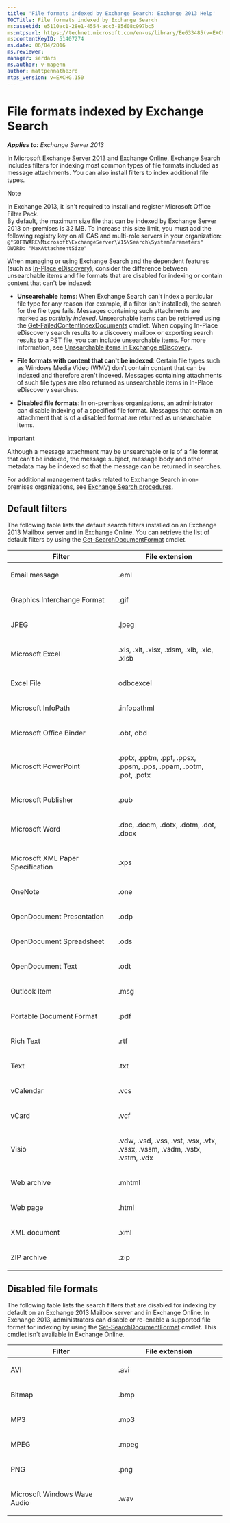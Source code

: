 ```yaml
---
title: 'File formats indexed by Exchange Search: Exchange 2013 Help'
TOCTitle: File formats indexed by Exchange Search
ms:assetid: e5110ac1-28e1-4554-acc3-85d08c997bc5
ms:mtpsurl: https://technet.microsoft.com/en-us/library/Ee633485(v=EXCHG.150)
ms:contentKeyID: 51407274
ms.date: 06/04/2016
ms.reviewer: 
manager: serdars
ms.author: v-mapenn
author: mattpennathe3rd
mtps_version: v=EXCHG.150
---
```


# File formats indexed by Exchange Search

_**Applies to:** Exchange Server 2013_

In Microsoft Exchange Server 2013 and Exchange Online, Exchange Search includes filters for indexing most common types of file formats included as message attachments. You can also install filters to index additional file types.

> [!NOTE]
> In Exchange 2013, it isn't required to install and register Microsoft Office Filter Pack.<BR>By default, the maximum size file that can be indexed by Exchange Server 2013 on-premises is 32 MB. To increase this size limit, you must add the following registry key on all CAS and multi-role servers in your organization:<BR><CODE>@"SOFTWARE\Microsoft\ExchangeServer\V15\Search\SystemParameters" DWORD: "MaxAttachmentSize"</CODE>

When managing or using Exchange Search and the dependent features (such as [In-Place eDiscovery](https://docs.microsoft.com/en-us/exchange/security-and-compliance/in-place-ediscovery/in-place-ediscovery)), consider the difference between unsearchable items and file formats that are disabled for indexing or contain content that can't be indexed:

- **Unsearchable items**: When Exchange Search can't index a particular file type for any reason (for example, if a filter isn't installed), the search for the file type fails. Messages containing such attachments are marked as *partially indexed*. Unsearchable items can be retrieved using the [Get-FailedContentIndexDocuments](https://technet.microsoft.com/en-us/library/dd351154\(v=exchg.150\)) cmdlet. When copying In-Place eDiscovery search results to a discovery mailbox or exporting search results to a PST file, you can include unsearchable items. For more information, see [Unsearchable items in Exchange eDiscovery](unsearchable-items-in-exchange-ediscovery-exchange-2013-help.md).

- **File formats with content that can't be indexed**: Certain file types such as Windows Media Video (WMV) don't contain content that can be indexed and therefore aren't indexed. Messages containing attachments of such file types are also returned as unsearchable items in In-Place eDiscovery searches.

- **Disabled file formats**: In on-premises organizations, an administrator can disable indexing of a specified file format. Messages that contain an attachment that is of a disabled format are returned as unsearchable items.

> [!IMPORTANT]
> Although a message attachment may be unsearchable or is of a file format that can't be indexed, the message subject, message body and other metadata may be indexed so that the message can be returned in searches.

For additional management tasks related to Exchange Search in on-premises organizations, see [Exchange Search procedures](exchange-search-procedures-exchange-2013-help.md).

## Default filters

The following table lists the default search filters installed on an Exchange 2013 Mailbox server and in Exchange Online. You can retrieve the list of default filters by using the [Get-SearchDocumentFormat](https://technet.microsoft.com/en-us/library/jj873755\(v=exchg.150\)) cmdlet.

<table>
<colgroup>
<col style="width: 50%" />
<col style="width: 50%" />
</colgroup>
<thead>
<tr class="header">
<th>Filter</th>
<th>File extension</th>
</tr>
</thead>
<tbody>
<tr class="odd">
<td><p>Email message</p></td>
<td><p>.eml</p></td>
</tr>
<tr class="even">
<td><p>Graphics Interchange Format</p></td>
<td><p>.gif</p></td>
</tr>
<tr class="odd">
<td><p>JPEG</p></td>
<td><p>.jpeg</p></td>
</tr>
<tr class="even">
<td><p>Microsoft Excel</p></td>
<td><p>.xls, .xlt, .xlsx, .xlsm, .xlb, .xlc, .xlsb</p></td>
</tr>
<tr class="odd">
<td><p>Excel File</p></td>
<td><p>odbcexcel</p></td>
</tr>
<tr class="even">
<td><p>Microsoft InfoPath</p></td>
<td><p>.infopathml</p></td>
</tr>
<tr class="odd">
<td><p>Microsoft Office Binder</p></td>
<td><p>.obt, obd</p></td>
</tr>
<tr class="even">
<td><p>Microsoft PowerPoint</p></td>
<td><p>.pptx, .pptm, .ppt, .ppsx, .ppsm, .pps, .ppam, .potm, .pot, .potx</p></td>
</tr>
<tr class="odd">
<td><p>Microsoft Publisher</p></td>
<td><p>.pub</p></td>
</tr>
<tr class="even">
<td><p>Microsoft Word</p></td>
<td><p>.doc, .docm, .dotx, .dotm, .dot, .docx</p></td>
</tr>
<tr class="odd">
<td><p>Microsoft XML Paper Specification</p></td>
<td><p>.xps</p></td>
</tr>
<tr class="even">
<td><p>OneNote</p></td>
<td><p>.one</p></td>
</tr>
<tr class="odd">
<td><p>OpenDocument Presentation</p></td>
<td><p>.odp</p></td>
</tr>
<tr class="even">
<td><p>OpenDocument Spreadsheet</p></td>
<td><p>.ods</p></td>
</tr>
<tr class="odd">
<td><p>OpenDocument Text</p></td>
<td><p>.odt</p></td>
</tr>
<tr class="even">
<td><p>Outlook Item</p></td>
<td><p>.msg</p></td>
</tr>
<tr class="odd">
<td><p>Portable Document Format</p></td>
<td><p>.pdf</p></td>
</tr>
<tr class="even">
<td><p>Rich Text</p></td>
<td><p>.rtf</p></td>
</tr>
<tr class="odd">
<td><p>Text</p></td>
<td><p>.txt</p></td>
</tr>
<tr class="even">
<td><p>vCalendar</p></td>
<td><p>.vcs</p></td>
</tr>
<tr class="odd">
<td><p>vCard</p></td>
<td><p>.vcf</p></td>
</tr>
<tr class="even">
<td><p>Visio</p></td>
<td><p>.vdw, .vsd, .vss, .vst, .vsx, .vtx, .vssx, .vssm, .vsdm, .vstx, .vstm, .vdx</p></td>
</tr>
<tr class="odd">
<td><p>Web archive</p></td>
<td><p>.mhtml</p></td>
</tr>
<tr class="even">
<td><p>Web page</p></td>
<td><p>.html</p></td>
</tr>
<tr class="odd">
<td><p>XML document</p></td>
<td><p>.xml</p></td>
</tr>
<tr class="even">
<td><p>ZIP archive</p></td>
<td><p>.zip</p></td>
</tr>
</tbody>
</table>

## Disabled file formats

The following table lists the search filters that are disabled for indexing by default on an Exchange 2013 Mailbox server and in Exchange Online. In Exchange 2013, administrators can disable or re-enable a supported file format for indexing by using the [Set-SearchDocumentFormat](https://technet.microsoft.com/en-us/library/jj873756\(v=exchg.150\)) cmdlet. This cmdlet isn't available in Exchange Online.

<table>
<colgroup>
<col style="width: 50%" />
<col style="width: 50%" />
</colgroup>
<thead>
<tr class="header">
<th>Filter</th>
<th>File extension</th>
</tr>
</thead>
<tbody>
<tr class="odd">
<td><p>AVI</p></td>
<td><p>.avi</p></td>
</tr>
<tr class="even">
<td><p>Bitmap</p></td>
<td><p>.bmp</p></td>
</tr>
<tr class="odd">
<td><p>MP3</p></td>
<td><p>.mp3</p></td>
</tr>
<tr class="even">
<td><p>MPEG</p></td>
<td><p>.mpeg</p></td>
</tr>
<tr class="odd">
<td><p>PNG</p></td>
<td><p>.png</p></td>
</tr>
<tr class="even">
<td><p>Microsoft Windows Wave Audio</p></td>
<td><p>.wav</p></td>
</tr>
</tbody>
</table>
